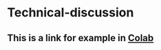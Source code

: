 # Technical-discussion

## This is a link for example in [Colab](https://colab.research.google.com/gist/itsrohanism/42c56f55f3925329814f47bd36330045/untitled0.ipynb)
